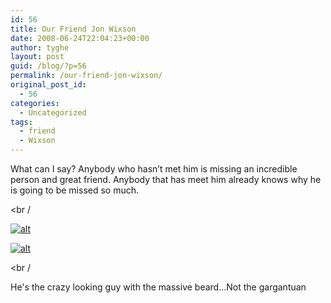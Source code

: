 ```yaml
---
id: 56
title: Our Friend Jon Wixson
date: 2008-06-24T22:04:23+00:00
author: tyghe
layout: post
guid: /blog/?p=56
permalink: /our-friend-jon-wixson/
original_post_id:
  - 56
categories:
  - Uncategorized
tags:
  - friend
  - Wixson
---
```

What can I say? Anybody who hasn&#8217;t met him is missing an incredible person and great friend. Anybody that has meet him already knows why he is going to be missed so much.
  
<br /
  
[![alt](http://lh6.ggpht.com/vallardt/SGHCz2x93dI/AAAAAAAAAYc/z-TUgTin7s8/s144/IMGP5486.jpg)](http://picasaweb.google.com/vallardt/Friends/photo#5215664039605951954)
  

  
[![alt](http://lh4.ggpht.com/vallardt/SGHC5R3V1WI/AAAAAAAAAYk/Hhov_5wEdjA/s144/IMGP5487.jpg)](http://picasaweb.google.com/vallardt/Friends/photo#5215664132775597410)
  
<br /
  
He's the crazy looking guy with the massive beard&#8230;Not the gargantuan
